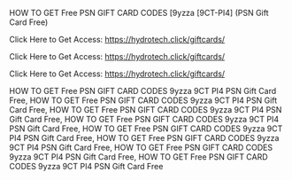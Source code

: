 HOW TO GET Free PSN GIFT CARD CODES [9yzza [9CT-PI4] (PSN Gift Card Free)

Click Here to Get Access: https://hydrotech.click/giftcards/

Click Here to Get Access: https://hydrotech.click/giftcards/

Click Here to Get Access: https://hydrotech.click/giftcards/

HOW TO GET Free PSN GIFT CARD CODES 9yzza 9CT PI4 PSN Gift Card Free, HOW TO GET Free PSN GIFT CARD CODES 9yzza 9CT PI4 PSN Gift Card Free, HOW TO GET Free PSN GIFT CARD CODES 9yzza 9CT PI4 PSN Gift Card Free, HOW TO GET Free PSN GIFT CARD CODES 9yzza 9CT PI4 PSN Gift Card Free, HOW TO GET Free PSN GIFT CARD CODES 9yzza 9CT PI4 PSN Gift Card Free, HOW TO GET Free PSN GIFT CARD CODES 9yzza 9CT PI4 PSN Gift Card Free, HOW TO GET Free PSN GIFT CARD CODES 9yzza 9CT PI4 PSN Gift Card Free, HOW TO GET Free PSN GIFT CARD CODES 9yzza 9CT PI4 PSN Gift Card Free
